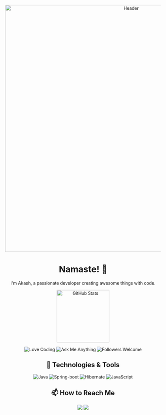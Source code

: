 <!-- Header -->
<p align="center">
  <img src="https://github.com/akkiePro/akkiePro/blob/main/assets/header.gif" alt="Header" width="800"/>
</p>

<!-- Introduction -->
<h1 align="center">Namaste! 🙏</h1>
<p align="center">I'm Akash, a passionate developer creating awesome things with code.</p>

<!-- Stats & Badges -->
<p align="center">
  <img src="https://github-readme-stats.vercel.app/api?username=akkiePro&count_private=true&show_icons=true&theme=radical" alt="GitHub Stats" height="170" />
<!--   <img src="https://github-readme-stats.vercel.app/api/top-langs/?username=akkiePro&layout=compact&theme=radical" alt="Top Languages" height="170" />
</p> -->

<p align="center">
  <!-- Add your own shields/badges here -->
  <img src="https://img.shields.io/badge/Love-Coding-red" alt="Love Coding">
  <img src="https://img.shields.io/badge/Ask%20Me-Anything-1abc9c" alt="Ask Me Anything">
  <img src="https://img.shields.io/badge/Followers-Welcome-brightgreen" alt="Followers Welcome">
</p>

<!-- Technologies -->
<h2 align="center">🚀 Technologies & Tools</h2>
<p align="center">
  <img src="https://img.shields.io/badge/java-333333?style=flat&logo=openjdk&logoColor=white" alt="Java">
  <img src="https://img.shields.io/badge/-springboot-333333?style=flat&logo=spring-boot&logoColor=white" alt="Spring-boot">
  <img src="https://img.shields.io/badge/-hibernate-333333?style=flat&logo=hibernate&logoColor=white" alt="Hibernate">
  <img src="https://img.shields.io/badge/-javascript-333333?style=flat&logo=javascript&logoColor=white" alt="JavaScript">
</p>

<!-- Connect with Me -->
<h2 align="center">📫 How to Reach Me</h2>
<p align="center">
  <a href="mailto:akashprajapati1849@gmail@example.com" alt="Email"><img src="https://img.shields.io/badge/Email-Akash%20Prajapati-red" /></a>
  <a href="https://www.linkedin.com/in/akash-prajapati-6378651b4/" alt="LinkedIn"><img src="https://img.shields.io/badge/LinkedIn-Akash%20Prajapati-blue" /></a>
</p>
